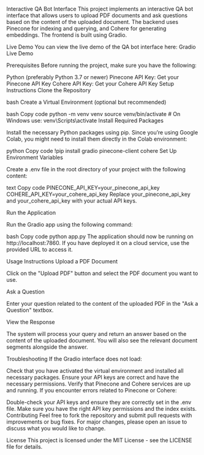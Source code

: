 Interactive QA Bot Interface
This project implements an interactive QA bot interface that allows users to upload PDF documents and ask questions based on the content of the uploaded document. The backend uses Pinecone for indexing and querying, and Cohere for generating embeddings. The frontend is built using Gradio.

Live Demo
You can view the live demo of the QA bot interface here: Gradio Live Demo

Prerequisites
Before running the project, make sure you have the following:

Python (preferably Python 3.7 or newer)
Pinecone API Key: Get your Pinecone API Key
Cohere API Key: Get your Cohere API Key
Setup Instructions
Clone the Repository

bash
Create a Virtual Environment (optional but recommended)

bash
Copy code
python -m venv venv
source venv/bin/activate  # On Windows use: venv\Scripts\activate
Install Required Packages

Install the necessary Python packages using pip. Since you’re using Google Colab, you might need to install them directly in the Colab environment:

python
Copy code
!pip install gradio pinecone-client cohere
Set Up Environment Variables

Create a .env file in the root directory of your project with the following content:

text
Copy code
PINECONE_API_KEY=your_pinecone_api_key
COHERE_API_KEY=your_cohere_api_key
Replace your_pinecone_api_key and your_cohere_api_key with your actual API keys.

Run the Application

Run the Gradio app using the following command:

bash
Copy code
python app.py
The application should now be running on http://localhost:7860. If you have deployed it on a cloud service, use the provided URL to access it.

Usage Instructions
Upload a PDF Document

Click on the "Upload PDF" button and select the PDF document you want to use.

Ask a Question

Enter your question related to the content of the uploaded PDF in the "Ask a Question" textbox.

View the Response

The system will process your query and return an answer based on the content of the uploaded document. You will also see the relevant document segments alongside the answer.

Troubleshooting
If the Gradio interface does not load:

Check that you have activated the virtual environment and installed all necessary packages.
Ensure your API keys are correct and have the necessary permissions.
Verify that Pinecone and Cohere services are up and running.
If you encounter errors related to Pinecone or Cohere:

Double-check your API keys and ensure they are correctly set in the .env file.
Make sure you have the right API key permissions and the index exists.
Contributing
Feel free to fork the repository and submit pull requests with improvements or bug fixes. For major changes, please open an issue to discuss what you would like to change.

License
This project is licensed under the MIT License - see the LICENSE file for details.
